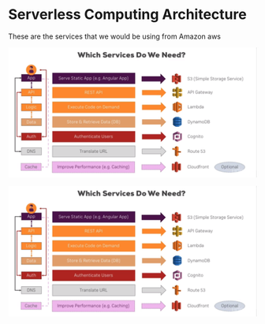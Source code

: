 # Serverless Computing Architecture

These are the services that we would be using from Amazon aws

![Serverless Computing](images/serverless.png "Serverless Computing")


![Architecture Diagram](images/serverless.png "Architecture Diagram")
